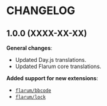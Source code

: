 CHANGELOG
=========


1.0.0 (XXXX-XX-XX)
------------------

**General changes**:

* Updated Day.js translations.
* Updated Flarum core translations.


**Added support for new extensions**:

* [`flarum/bbcode`](https://github.com/flarum/bbcode)
* [`flarum/lock`](https://github.com/flarum/lock)


